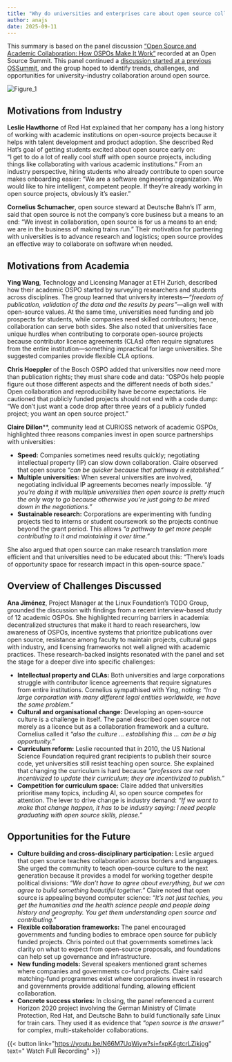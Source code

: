 ```yaml
---
title: "Why do universities and enterprises care about open source collaboration?"
author: anajs
date: 2025-09-11
---
```


This summary is based on the panel discussion [“Open Source and Academic Collaboration: How OSPOs Make It Work”](https://youtu.be/N66M7UqWiyw?si=fxpK4gtcrLZikjog) recorded at an Open Source Summit. This panel continued a [discussion started at a previous OSSummit](https://curioss.org/news/nov24-industry-partnerships/), and the group hoped to identify trends, challenges, and opportunities for university–industry collaboration around open source.

![Figure_1](https://github.com/user-attachments/assets/a7f426c5-f651-4f19-b7a3-69a3b46345b3)

## Motivations from Industry

**Leslie Hawthorne** of Red Hat explained that her company has a long history of working with academic institutions on open-source projects because it helps with talent development and product adoption. She described Red Hat’s goal of getting students excited about open source early on:  
“I get to do a lot of really cool stuff with open source projects, including things like collaborating with various academic institutions.” From an industry perspective, hiring students who already contribute to open source makes onboarding easier: “We are a software engineering organization. 
We would like to hire intelligent, competent people. If they’re already working in open source projects, obviously it’s easier.”  

**Cornelius Schumacher**, open source steward at Deutsche Bahn’s IT arm, said that open source is not the company’s core business but a means to an end: “We invest in collaboration, open source is for us a means to an end; we are in the business of making trains run.” Their motivation for partnering with universities is to advance research and logistics; open source provides an effective way to collaborate on software when needed.  

## Motivations from Academia

**Ying Wang**, Technology and Licensing Manager at ETH Zurich, described how their academic OSPO started by surveying researchers and students across disciplines. The group learned that university interests—*“freedom of publication, validation of the data and the results by peers”*—align well 
with open-source values. At the same time, universities need funding and job prospects for students, while companies need skilled contributors; hence, collaboration can serve both sides. She also noted that universities face unique hurdles when contributing to corporate open-source projects 
because contributor licence agreements (CLAs) often require signatures from the entire institution—something impractical for large universities. She suggested companies provide flexible CLA options.  

**Chris Hoeppler** of the Bosch OSPO added that universities now need more than publication rights; they must share code and data: “OSPOs help people figure out those different aspects and the different needs of both sides.” Open collaboration and reproducibility have become expectations. 
He cautioned that publicly funded projects should not end with a code dump: “We don’t just want a code drop after three years of a publicly funded project; you want an open source project.”  

**Claire Dillon****, community lead at CURIOSS network of academic OSPOs, highlighted three reasons companies invest in open source partnerships with universities:  

- **Speed:** Companies sometimes need results quickly; negotiating intellectual property (IP) can slow down collaboration. Claire observed that open source *“can be quicker because that pathway is established.”*  
- **Multiple universities:** When several universities are involved, negotiating individual IP agreements becomes nearly impossible. *“If you’re doing it with multiple universities then open source is pretty much the only way to go because otherwise you’re just going to be mired down in the negotiations.”*  
- **Sustainable research:** Corporations are experimenting with funding projects tied to interns or student coursework so the projects continue beyond the grant period. This allows *“a pathway to get more people contributing to it and maintaining it over time.”*  

She also argued that open source can make research translation more efficient and that universities need to be educated about this: “There’s loads of opportunity space for research impact in this open-source space.”  

## Overview of Challenges Discussed
**Ana Jiménez**, Project Manager at the Linux Foundation’s TODO Group, grounded the discussion with findings from a recent interview-based study of 12 academic OSPOs. She highlighted recurring barriers in academia: decentralized structures that make it hard to reach researchers, 
low awareness of OSPOs, incentive systems that prioritize publications over open source, resistance among faculty to maintain projects, cultural gaps with industry, and licensing frameworks not well aligned with academic practices. These research-backed insights resonated with the panel 
and set the stage for a deeper dive into specific challenges:  

- **Intellectual property and CLAs:** Both universities and large corporations struggle with contributor licence agreements that require signatures from entire institutions. Cornelius sympathised with Ying, noting: *“In a large corporation with many different legal entities worldwide, we have the same problem.”*  
- **Cultural and organisational change:** Developing an open-source culture is a challenge in itself. The panel described open source not merely as a licence but as a collaboration framework and a culture. Cornelius called it *“also the culture … establishing this … can be a big opportunity.”*  
- **Curriculum reform:** Leslie recounted that in 2010, the US National Science Foundation required grant recipients to publish their source code, yet universities still resist teaching open source. She explained that changing the curriculum is hard because *“professors are not incentivized to update their curriculum; they are incentivized to publish.”*  
- **Competition for curriculum space:** Claire added that universities prioritise many topics, including AI, so open source competes for attention. The lever to drive change is industry demand: *“If we want to make that change happen, it has to be industry saying: I need people graduating with open source skills, please.”*  

## Opportunities for the Future

- **Culture building and cross-disciplinary participation:** Leslie argued that open source teaches collaboration across borders and languages. She urged the community to teach open-source culture to the next generation because it provides a model for working together despite political divisions: *“We don’t have to agree about everything, but we can agree to build something beautiful together.”* Claire noted that open source is appealing beyond computer science: *“It’s not just techies, you get the humanities and the health science people and people doing history and geography. You get them understanding open source and contributing.”*  
- **Flexible collaboration frameworks:** The panel encouraged governments and funding bodies to embrace open source for publicly funded projects. Chris pointed out that governments sometimes lack clarity on what to expect from open-source proposals, and foundations can help set up governance and infrastructure.  
- **New funding models:** Several speakers mentioned grant schemes where companies and governments co-fund projects. Claire said matching-fund programmes exist where corporations invest in research and governments provide additional funding, allowing efficient collaboration.  
- **Concrete success stories:** In closing, the panel referenced a current Horizon 2020 project involving the German Ministry of Climate Protection, Red Hat, and Deutsche Bahn to build functionally safe Linux for train cars. They used it as evidence that *“open source is the answer”* for complex, multi-stakeholder collaborations.  

{{< button link="https://youtu.be/N66M7UqWiyw?si=fxpK4gtcrLZikjog" text=" Watch Full Recording" >}}
